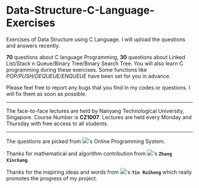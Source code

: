 # Data-Structure-C-Language-Exercises
Exercises of Data Structure using C Language. I will upload the questions and answers recently.

**70** questions about C language Programming, **30** questions about Linked List/Stack n Queue/Binary Tree/Binary Search Tree. You will also learn C programming during these exercises. Some functions like *POP/PUSH/DEQUEUE/ENQUEUE* have been set for you in advance.

Please feel free to report any bugs that you find in my codes or questions. I will fix them as soon as possible.
***
The face-to-face lectures are held by Nanyang Technological University, Singapore. Course Number is **CZ1007**. Lectures are held every Monday and Thursday with free access to all students.
***
The questions are picked from ![](https://github.com/peterljq/Data-Structure-C-Language-Exercises/blob/master/Resources%20for%20README/Nanyang_Technological_University.svg-2.png)'s Online Programming System.

Thanks for mathematical and algorithm contribution from ![](https://github.com/peterljq/Data-Structure-C-Language-Exercises/blob/master/Resources%20for%20README/logo.png)'s **`Zhang Xinchang`**.

Thanks for the inspiring ideas and words from ![](https://github.com/peterljq/Data-Structure-C-Language-Exercises/blob/master/Resources%20for%20README/68747470733a2f2f7261772e6769746875622e636f6d2f7765696a69616e77656e2f534a54552d6c6f676f2d62616e6e65722f6d61737465722f534a54555f42414e4e45522f504e472f736a747562616e6e6572626c75652e706e67.png)'s **`Yin Ruihong`** which really promotes the progress of my project.
